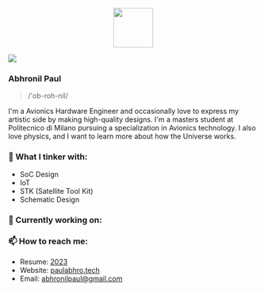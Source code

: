 <p align="center">
  <img height="80" src="https://www.pngall.com/wp-content/uploads/5/Vector-Astronaut-Helmet-PNG-Download-Image.png">
</p>

![](https://komarev.com/ghpvc/?username=PaulZeroOne&color=blueviolet&align=center)

  
### Abhronil Paul

> /'ob-roh-nil/

I'm a Avionics Hardware Engineer and occasionally love to express my artistic side by making high-quality designs. I'm a masters student at Politecnico di Milano pursuing a specialization in Avionics technology. I also love physics, and I want to learn more about how the Universe works.

### 🔧 What I tinker with:
- SoC Design
- IoT 
- STK (Satellite Tool Kit)
- Schematic Design

### 🏡 Currently working on:


### 📫 How to reach me:
- Resume: [2023](https://drive.google.com/file/d/11tuEetuGpmSx5e5d6m4ngqS1FxiMOuFV/view?usp=sharing)
- Website: [paulabhro.tech](https://paulzeroone.github.io/)
- Email: [abhronilpaul@gmail.com](mailto:abhronilpaul@gmail.com)
